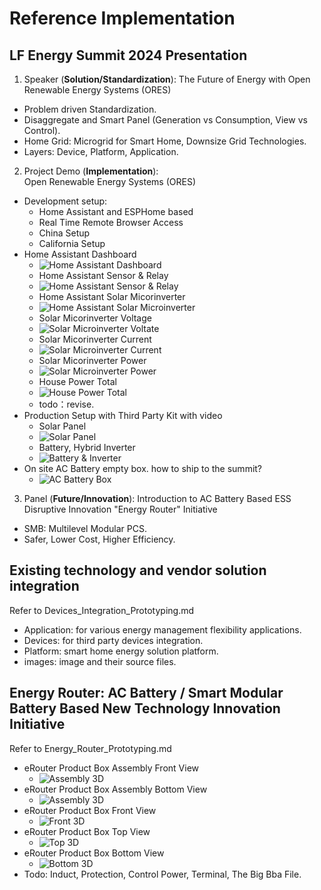 # Reference Implementation

## LF Energy Summit 2024 Presentation
1. Speaker (**Solution/Standardization**): The Future of Energy with Open Renewable Energy Systems (ORES)
- Problem driven Standardization.
- Disaggregate and Smart Panel (Generation vs Consumption, View vs Control).
- Home Grid: Microgrid for Smart Home, Downsize Grid Technologies. 
- Layers: Device, Platform, Application.

2. Project Demo (**Implementation**): Open Renewable Energy Systems (ORES) 
- Development setup:
  - Home Assistant and ESPHome based
  - Real Time Remote Browser Access
  - China Setup
  - California Setup
- Home Assistant Dashboard
  - ![Home Assistant Dashboard](./Devices/images/ha_dashboard.png)
  - Home Assistant Sensor & Relay
  - ![Home Assistant Sensor & Relay](./Devices/images/ha_sensor_relay.png)
  - Home Assistant Solar Micorinverter
  - ![Home Assistant Solar Microinverter](./Devices/images/ha_solar_micro_inverter.png)
  - Solar Micorinverter Voltage
  - ![Solar Microinverter Voltate](./Devices/images/micro_inverter_voltage.png)
  - Solar Micorinverter Current
  - ![Solar Microinverter Current](./Devices/images/micro_inverter_current.png)
  - Solar Micorinverter Power
  - ![Solar Microinverter Power](./Devices/images/micro_inverter_power.png)
  - House Power Total
  - ![House Power Total](./Devices/images/house_power_total.png)
  - todo：revise.
- Production Setup with Third Party Kit with video
  - Solar Panel
  - ![Solar Panel](./Devices/images/kit_solar.jpg)
  - Battery, Hybrid Inverter
  - ![Battery & Inverter](./Devices/images/kit_bat_inverter.jpg)
- On site AC Battery empty box. how to ship to the summit?
  - ![AC Battery Box](./Devices/images/smb_box.png)
3. Panel (**Future/Innovation**): Introduction to AC Battery Based ESS Disruptive Innovation "Energy Router" Initiative
- SMB: Multilevel Modular PCS.
- Safer, Lower Cost, Higher Efficiency.

## Existing technology and vendor solution integration
Refer to Devices_Integration_Prototyping.md
- Application: for various energy management flexibility applications.
- Devices: for third party devices integration.
- Platform: smart home energy solution platform. 
- images: image and their source files.

## Energy Router: AC Battery / Smart Modular Battery Based New Technology Innovation Initiative
Refer to Energy_Router_Prototyping.md
- eRouter Product Box Assembly Front View  
  - ![Assembly 3D](./Energy_Router/AC_Battery/images/eRouter_assembly_front.png)
- eRouter Product Box Assembly Bottom View  
  - ![Assembly 3D](./Energy_Router/AC_Battery/images/eRouter_assembly_bottom.png)
- eRouter Product Box Front View
  - ![Front 3D](./Energy_Router/AC_Battery/images/eRouter_front.png)
- eRouter Product Box Top View
  - ![Top 3D](./Energy_Router/AC_Battery/images/eRouter_top.png)
- eRouter Product Box Bottom View
  - ![Bottom 3D](./Energy_Router/AC_Battery/images/eRouter_bottom.png)
- Todo: Induct, Protection, Control Power, Terminal, The Big Bba File.
